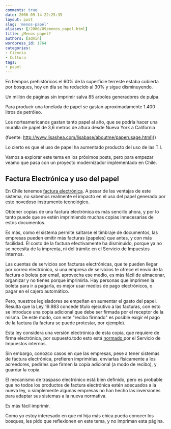 ```yaml
---
comments: true
date: 2006-09-14 22:25:35
layout: post
slug: 'menos-papel'
aliases: [/2006/09/menos_papel.html]
title: ¿Menos papel?
authors: [admin]
wordpress_id: 1764
categories:
- Ciencia
- Cultura
tags:
- papel
---
```


En tiempos prehistóricos el 60% de la superficie terreste estaba cubierta por bosques, hoy en día se ha reducido al 30% y sigue disminuyendo.

Un millón de páginas sin imprimir salva 85 arboles generadores de pulpa.

Para producir una tonelada de papel se gastan aproximadamente 1.400 litros de petróleo.

Los norteamericanos gastan tanto papel al año, que se podría hacer una muralla de papel de 3,6 metros de altura desde Nueva York a California

(fuente: [http://www.lisashea.com/lisabase/aboutme/paperusage.html)](http://replay.web.archive.org/20071029152912/http://www.lisashea.com/lisabase/aboutme/paperusage.html)))

Lo cierto es que el uso de papel ha aumentado producto del uso de las T.I.

Vamos a explorar este tema en los próximos posts, pero para empezar veamo que pasa con un proyecto modernizador implementado en Chile.









## Factura Electrónica y uso del papel


En Chile tenemos [factura electrónica](http://replay.web.archive.org/20071029152912/http://www.sii.cl/factura_electronica/intro/introduccion.htm). A pesar de las ventajas de este sistema, no sabemos realmente el impacto en el uso del papel generado por este novedoso instrumento tecnológico.

Obtener copias de una factura electrónica es más sencillo ahora, y por lo tanto puede que se estén imprimiendo muchas copias innecesarias de estos documentos.

Es más, como el sistema permite saltarse el timbraje de documentos, las empresas pueden emitir más facturas (papeles) que antes, y con más facilidad. El costo de la factura efectivamente ha disminuido, porque ya no se necesita de la imprenta, ni del trámite en el Servicio de Impuestos Internos.

Las cuentas de servicios son facturas electrónicas, que te pueden llegar por correo electrónico, si una empresa de servicios te ofrece el envío de la factura o boleta por email, aprovecha ese medio, es más fácil de almacenar, organizar y no tienes porque imprimirla. Hay personas que imprimen la boleta para ir a pagarla, es mejor usar medios de pago electrónicos, o pagar en el cajero automático.

Pero, nuestros legisladores se empeñan en aumentar el gasto del papel. Resulta que la Ley 19.983 concede título ejecutivo a las facturas, con esto se introduce una copia adicional que debe ser firmada por el receptor de la misma. De este modo, con este "recibo firmado" es posible exigir el pago de la factura (la factura se puede protestar, por ejemplo).

Esta ley considera una versión electrónica de esta copia, que requiere de firma electrónica, por supuesto.todo esto está [normado ](http://replay.web.archive.org/20071029152912/http://www.sii.cl/documentos/circulares/2005/circu23.htm)por el Servicio de Impuestos internos.

Sin embargo, conozco casos en que las empresas, pese a tener sistemas de factura electrónica, prefieren imprimirlas, enviarlas físicamente a los acreedores, pedirles que firmen la copia adicional (a modo de recibo), y guardar la copia.

El mecanismo de traspaso electrónico está bien definido, pero es probable que no todos los productos de factura electrónica estén adecuados a la nueva ley, o simplemente algunas empresas no han hecho las inversiones para adaptar sus sistemas a la nueva normativa.

Es más fácil imprimir.

Como yo estoy interesado en que mi hija más chica pueda conocer los bosques, les pido que reflexionen en este tema, y no impriman esta página.





